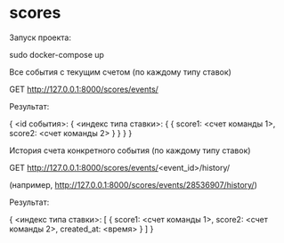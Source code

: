 # scores

Запуск проекта:

sudo docker-compose up


Все события с текущим счетом (по каждому типу ставок)

GET
http://127.0.0.1:8000/scores/events/

Результат:

{
  <id события>: {
    <индекс типа ставки>: {
       {
        score1: <счет команды 1>,
        score2: <счет команды 2>
       }
    }
  }
}


История счета конкретного события (по каждому типу ставок)

GET
http://127.0.0.1:8000/scores/events/<event_id>/history/

(например, http://127.0.0.1:8000/scores/events/28536907/history/)

Результат:

{
  <индекс типа ставки>: [
       {
        score1: <счет команды 1>,
        score2: <счет команды 2>,
        created_at: <время>
       }
  ]
}
